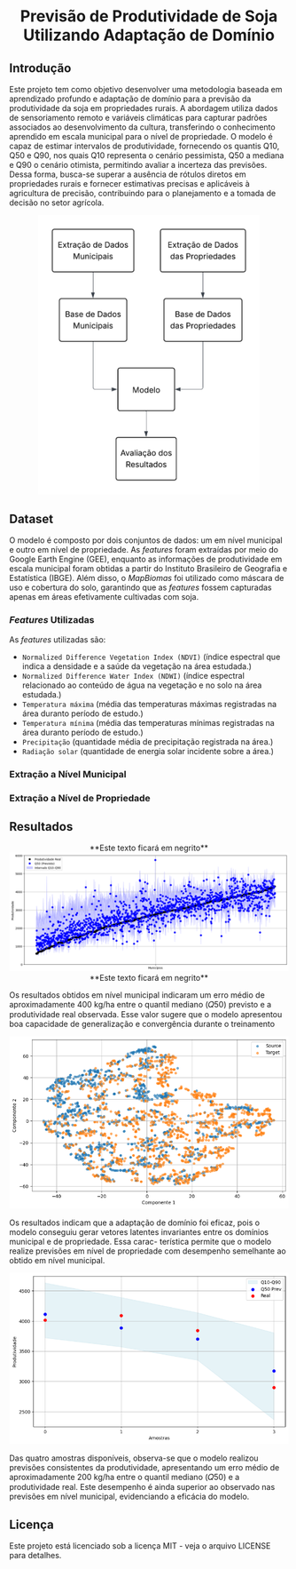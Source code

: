<div align="center">

# Previsão de Produtividade de Soja Utilizando Adaptação de Domínio

<div align="left">

## Introdução

Este projeto tem como objetivo desenvolver uma metodologia baseada em aprendizado profundo e adaptação de domínio para a previsão da produtividade da soja em propriedades rurais. A abordagem utiliza dados de sensoriamento remoto e variáveis climáticas para capturar padrões associados ao desenvolvimento da cultura, transferindo o conhecimento aprendido em escala municipal para o nível de propriedade. O modelo é capaz de estimar intervalos de produtividade, fornecendo os quantis Q10, Q50 e Q90, nos quais Q10 representa o cenário pessimista, Q50 a mediana e Q90 o cenário otimista, permitindo avaliar a incerteza das previsões. Dessa forma, busca-se superar a ausência de rótulos diretos em propriedades rurais e fornecer estimativas precisas e aplicáveis à agricultura de precisão, contribuindo para o planejamento e a tomada de decisão no setor agrícola.

<div align="center">

  <img src="Diagramas do Projeto/resumo_projeto.png" width="400" alt="Fluxograma geral do prjeto desenvolvido."/>

<div align="left">

## Dataset

O modelo é composto por dois conjuntos de dados: um em nível municipal e outro em nível de propriedade. As *features* foram extraídas por meio do Google Earth Engine (GEE), enquanto as informações de produtividade em escala municipal foram obtidas a partir do Instituto Brasileiro de Geografia e Estatística (IBGE). Além disso, o *MapBiomas* foi utilizado como máscara de uso e cobertura do solo, garantindo que as *features* fossem capturadas apenas em áreas efetivamente cultivadas com soja.

### *Features* Utilizadas

As *features* utilizadas são:

* `Normalized Difference Vegetation Index (NDVI)`  (índice espectral que indica a densidade e a saúde da vegetação na área estudada.)
* `Normalized Difference Water Index (NDWI)`       (índice espectral relacionado ao conteúdo de água na vegetação e no solo na área estudada.)
* `Temperatura máxima`                             (média das temperaturas máximas registradas na área duranto período de estudo.)
* `Temperatura mínima`                             (média das temperaturas mínimas registradas na área duranto período de estudo.)
* `Precipitação`                                   (quantidade média de precipitação registrada na área.)
* `Radiação solar`                                 (quantidade de energia solar incidente sobre a área.)

### Extração a Nível Municipal

### Extração a Nível de Propriedade

## Resultados

<div align="center">
  **Este texto ficará em negrito**  
  <img src="Resultados/resultado_municipio.png" width="600" alt="Resultado da previsão a nível municipal"/>
  **Este texto ficará em negrito**
</div>

<p align="left">
Os resultados obtidos em nível municipal indicaram um erro médio de aproximadamente 400 kg/ha entre o quantil mediano (𝑄50) previsto e a produtividade real observada. Esse valor sugere que o modelo apresentou boa capacidade de generalização e convergência durante o treinamento
</p>

<div align="center">
    <img src="Resultados/espacos_latentes.png" width="600" alt="Resultado da sobreposição entre os espaços latentes"/>
</div>

<p align="left">
Os resultados indicam que a adaptação de domínio foi eficaz, pois o modelo conseguiu gerar vetores latentes invariantes entre os domínios municipal e de propriedade. Essa carac- terística permite que o modelo realize previsões em nível de propriedade com desempenho semelhante ao obtido em nível municipal.
</p>

<div align="center">
    <img src="Resultados/resultado_propriedade.png" width="600" alt="Resultados a nível de propriedade"/>
</div>

<p align="left">
Das quatro amostras disponíveis, observa-se que o modelo realizou previsões consistentes da produtividade, apresentando um erro médio de aproximadamente 200 kg/ha entre o quantil mediano (𝑄50) e a produtividade real. Este desempenho é ainda superior ao observado nas previsões em nível municipal, evidenciando a eficácia do modelo.


## Licença

Este projeto está licenciado sob a licença MIT - veja o arquivo LICENSE para detalhes.
